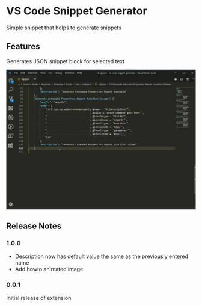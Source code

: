 # VS Code Snippet Generator

Simple snippet that helps to generate snippets

## Features

Generates JSON snippet block for selected text

![Generate snippet from highlight](images/generate_snippet_from_highlight.gif)

## Release Notes

### 1.0.0

* Description now has default value the same as the previously entered name
* Add howto animated image

### 0.0.1

Initial release of extension
